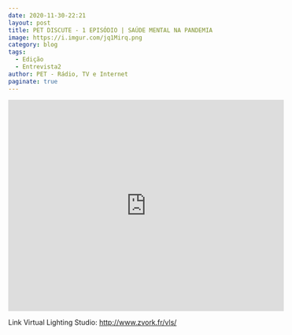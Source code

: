 ```yaml
---
date: 2020-11-30-22:21
layout: post
title: PET DISCUTE - 1 EPISÓDIO | SAÚDE MENTAL NA PANDEMIA
image: https://i.imgur.com/jq1Mirq.png
category: blog
tags:
  - Edição
  - Entrevista2
author: PET - Rádio, TV e Internet 
paginate: true
---
```


<iframe src="https://www.facebook.com/plugins/video.php?height=314&href=https%3A%2F%2Fwww.facebook.com%2Fpetrtviunesp%2Fvideos%2F289865219097076%2F&show_text=true&width=560" width="560" height="429" style="border:none;overflow:hidden" scrolling="no" frameborder="0" allowfullscreen="true" allow="autoplay; clipboard-write; encrypted-media; picture-in-picture; web-share" allowFullScreen="true"></iframe>


Link Virtual Lighting Studio: 
http://www.zvork.fr/vls/
